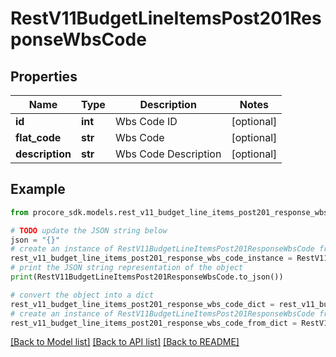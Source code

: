 # RestV11BudgetLineItemsPost201ResponseWbsCode


## Properties

Name | Type | Description | Notes
------------ | ------------- | ------------- | -------------
**id** | **int** | Wbs Code ID | [optional] 
**flat_code** | **str** | Wbs Code | [optional] 
**description** | **str** | Wbs Code Description | [optional] 

## Example

```python
from procore_sdk.models.rest_v11_budget_line_items_post201_response_wbs_code import RestV11BudgetLineItemsPost201ResponseWbsCode

# TODO update the JSON string below
json = "{}"
# create an instance of RestV11BudgetLineItemsPost201ResponseWbsCode from a JSON string
rest_v11_budget_line_items_post201_response_wbs_code_instance = RestV11BudgetLineItemsPost201ResponseWbsCode.from_json(json)
# print the JSON string representation of the object
print(RestV11BudgetLineItemsPost201ResponseWbsCode.to_json())

# convert the object into a dict
rest_v11_budget_line_items_post201_response_wbs_code_dict = rest_v11_budget_line_items_post201_response_wbs_code_instance.to_dict()
# create an instance of RestV11BudgetLineItemsPost201ResponseWbsCode from a dict
rest_v11_budget_line_items_post201_response_wbs_code_from_dict = RestV11BudgetLineItemsPost201ResponseWbsCode.from_dict(rest_v11_budget_line_items_post201_response_wbs_code_dict)
```
[[Back to Model list]](../README.md#documentation-for-models) [[Back to API list]](../README.md#documentation-for-api-endpoints) [[Back to README]](../README.md)


